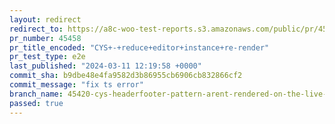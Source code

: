 ```yaml
---
layout: redirect
redirect_to: https://a8c-woo-test-reports.s3.amazonaws.com/public/pr/45458/e2e/index.html
pr_number: 45458
pr_title_encoded: "CYS+-+reduce+editor+instance+re-render"
pr_test_type: e2e
last_published: "2024-03-11 12:19:58 +0000"
commit_sha: b9dbe48e4fa9582d3b86955cb6906cb832866cf2
commit_message: "fix ts error"
branch_name: 45420-cys-headerfooter-pattern-arent-rendered-on-the-live-preview
passed: true
---
```


